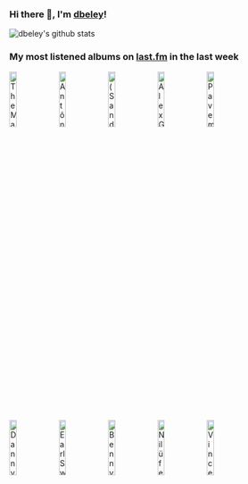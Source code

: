 ### Hi there 👋, I'm [dbeley](https://dbeley.ovh/en)!

![dbeley's github stats](https://github-readme-stats.vercel.app/api?username=dbeley)

### My most listened albums on [last.fm](https://www.last.fm/user/d_beley) in the last week

[<img src='https://lastfm.freetls.fastly.net/i/u/300x300/8695a71527f248f3c8a9875b42d0f508.jpg' width='16%' height='16%' alt='The Magnetic Fields - 69 Love Songs'>](https://www.last.fm/music/the%2bmagnetic%2bfields/69%2blove%2bsongs)&nbsp;
[<img src='https://lastfm.freetls.fastly.net/i/u/300x300/a36190af22bb80b14eefd21282e17856.jpg' width='16%' height='16%' alt='Antônio Carlos Jobim - Inédito'>](https://www.last.fm/music/ant%25c3%25b4nio%2bcarlos%2bjobim/in%25c3%25a9dito)&nbsp;
[<img src='https://lastfm.freetls.fastly.net/i/u/300x300/8bbb31da139345622cb44d2bd5d1cccd.jpg' width='16%' height='16%' alt='(Sandy) Alex G - Beach Music'>](https://www.last.fm/music/%2528sandy%2529%2balex%2bg/beach%2bmusic)&nbsp;
[<img src='https://lastfm.freetls.fastly.net/i/u/300x300/0b8520054cfd8af493b44a8bed0a2361.jpg' width='16%' height='16%' alt='Alex G - TRICK'>](https://www.last.fm/music/alex%2bg/trick)&nbsp;
[<img src='https://lastfm.freetls.fastly.net/i/u/300x300/7fab1024a5904669c640610baf2c6ec8.png' width='16%' height='16%' alt='Pavement - Wowee Zowee'>](https://www.last.fm/music/pavement/wowee%2bzowee)&nbsp;
<br>
[<img src='https://lastfm.freetls.fastly.net/i/u/300x300/7288ec5442a34c3583f9cb38d38595ee.jpg' width='16%' height='16%' alt='Danny Brown - Atrocity Exhibition'>](https://www.last.fm/music/danny%2bbrown/atrocity%2bexhibition)&nbsp;
[<img src='https://lastfm.freetls.fastly.net/i/u/300x300/b7b9b1e9d8007ddaeaa9ee8a8e45a4c3.png' width='16%' height='16%' alt='Earl Sweatshirt - Some Rap Songs'>](https://www.last.fm/music/earl%2bsweatshirt/some%2brap%2bsongs)&nbsp;
[<img src='https://lastfm.freetls.fastly.net/i/u/300x300/0219c3d253127cdb95fec5a4f16e6d89.jpg' width='16%' height='16%' alt='Benny Goodman - The Famous 1938 Carnegie Hall Jazz Concert'>](https://www.last.fm/music/benny%2bgoodman/the%2bfamous%2b1938%2bcarnegie%2bhall%2bjazz%2bconcert)&nbsp;
[<img src='https://lastfm.freetls.fastly.net/i/u/300x300/8e557c5e0b08733673d22fb8c1344115.png' width='16%' height='16%' alt='Nilüfer Yanya - My Method Actor'>](https://www.last.fm/music/nil%25c3%25bcfer%2byanya/my%2bmethod%2bactor)&nbsp;
[<img src='https://lastfm.freetls.fastly.net/i/u/300x300/85540f3f9e225b93de5972556ceb97d6.png' width='16%' height='16%' alt='Vince Staples - Big Fish Theory'>](https://www.last.fm/music/vince%2bstaples/big%2bfish%2btheory)&nbsp;
<br>
